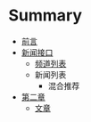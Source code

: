 # Summary

* [前言](README.md)
* [新闻接口](chapter1.md)
   * [频道列表](pin_dao_lie_biao.md)
   * 新闻列表
       * 混合推荐
* [第二章](di_er_zhang.md)
   * [文章](wen_zhang.md)

